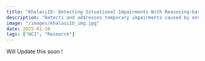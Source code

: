 ```yaml
---
title: "KhalasiIO: Detecting Situational Impairments With Reasoning-based Memory Bank"
description: "Detects and addresses temporary impairments caused by environmental factors like noise, lighting, and stress. Integrates wearable devices and contextual memory for personalized, real-time interventions, reducing cognitive load and frustration. Promising results highlight scalability and improved accessibility."
image: "/images/khalasiIO_img.jpg"
date: 2025-01-10
tags: ["HCI", "Research"]
---
```


Will Update this soon !
